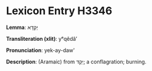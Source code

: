 # Lexicon Entry H3346

**Lemma**: יְקֵדָא

**Transliteration (xlit)**: yᵉqêdâʼ

**Pronunciation**: yek-ay-daw'

**Description**:
(Aramaic) from יְקַד; a conflagration; burning.
